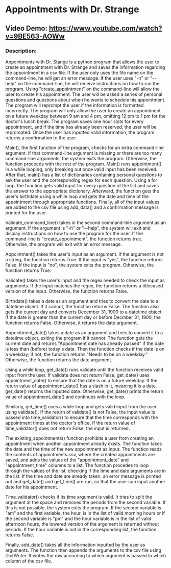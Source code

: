 # Appointments with Dr. Strange
## Video Demo: <https://www.youtube.com/watch?v=9BE563-AOWw>
### Description:
Appointments with Dr. Stange is a python program that allows the user to create an appointment with Dr. Strange and saves the information regarding the appointment in a csv file. If the user only uses the file name on the command-line, he will get an error message. If the user uses "-h" or "--help" on the command-line, he will receive instructions on how to run the program. Using "create_appointment" on the command-line will allow the user to create his appointment. The user will be asked a series of personal questions and questions about when he wants to schedule his appointment. The program will reprompt the user if the information is formatted incorrectly. The program will only allow the user to create an appointment on a future weekday between 9 am and 4 pm, omitting 12 pm to 1 pm for the doctor's lunch break. The program saves one hour slots for every appointment, and if the time has already been reserved, the user will be reprompted. Once the user has inputted valid information, the program returns a confirmation to the user.

Main(), the first function of the program, checks for an extra command-line argument. If that command-line argument is missing or there are too many command-line arguments, the system exits the program. Otherwise, the function proceeds with the rest of the program. Main() runs appointment() in a while looping, only breaking out once valid input has been received. After that, main() has a list of dictionaries containing personal questions to ask the user and the corresponding regex for each question. Using a for loop, the function gets valid input for every question of the list and saves the answer to the appropriate dictionary. Afterward, the function gets the user's birthdate using a while loop and gets the date and time of the appointment through appropriate functions. Finally, all of the input values are added to the csv file using add_data() and a confirmation message is printed for the user.

Validate_command_line() takes in the second command-line argument as an argument. If the argument is "-h" or "--help", the system will exit and display instructions on how to use the program for the user. If the command-line is "create_appointment", the function returns true. Otherwise, the program will exit with an error message.

Appointment() takes the user's input as an argument. If the argument is not a string, the function returns True. If the input is "yes", the function returns False. If the input is "no", the system exits the program. Otherwise, the function returns True.

Validate() takes the user's input and the regex needed to check the input as arguments. If the input matches the regex, the function returns a titlecased version of the input. Otherwise, the function returns False.

Birthdate() takes a date as an argument and tries to convert the date to a datetime object. If it cannot, the function returns False. The function also gets the current day and converts December 31, 1900 to a datetime object. If the date is greater than the current day or before Decmber 31, 1900, the function returns False. Otherwise, it returns the date argument.

Appointment_date() takes a date as an argument and tries to convert it to a datetime object, exiting the program if it cannot. The function gets the current date and returns "Appointment date has already passed" if the date is less than (before) today's date. Then the function checks if the date is on a weekday; if not, the function returns "Needs to be on a weekday." Otherwise, the function returns the date argument.

Using a while loop, get_date() runs validate until the function receives valid input from the user. If validate does not return False, get_date() uses appointment_date() to ensure that the date is on a future weekday. If the return value of appointment_date() has a slash in it, meaning it is a date, get_date() returns the inputted date. Otherwise, get_date() prints the return value of appointment_date() and continues with the loop.

Similarly, get_time() uses a while loop and gets valid input from the user using validate(). If the return of validate() is not False, the input value is passed into time_validator() to ensure that the time corresponds with the appointment times at the doctor's office. If the return value of time_validator() does not return False, the input is returned.

The existing_appointments() function prohibits a user from creating an appointment when another appointment already exists. The function takes the date and the time of the new appointment as input. The function reads the contents of appointments.csv, where the created appointments are saved, and adds the values of the "appointment_date" and "appointment_time" columns to a list. The function procedes to loop through the values of the list, checking if the time and date arguments are in the list. If the time and date are already taken, an error message is printed out and get_date() and get_time() are run, so that the user can input another date for his appointment.

Time_validator() checks if its time argument is valid. It tries to split the argument at the space and removes the periods from the second variable. If this is not possible, the system exits the program. If the second variable is "am" and the first variable, the hour, is in the list of valid morning hours or if the second variable is "pm" and the hour variable is in the list of valid afternoon hours, the lowered version of the argument is returned without periods. If the hour variable is not in the corresponding list, the function returns False.

Finally, add_date() takes all the information inputted by the user as arguments. The function then appends the arguments to the csv file using DictWriter. It writes the row according to which argument is passed to which column of the csv file.

